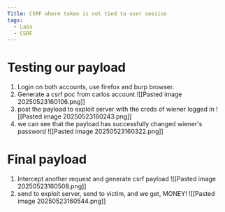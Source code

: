 ```yaml
---
Title: CSRF where token is not tied to user session
tags:
  - Labs
  - CSRF
---
```

# Testing our payload
1. Login on both accounts, use firefox and burp browser.
2. Generate a csrf poc from carlos account
![[Pasted image 20250523160106.png]]
3. post the payload to exploit server with the creds of wiener logged in
![[Pasted image 20250523160243.png]]
4. we can see that the payload has successfully changed wiener's password
![[Pasted image 20250523160322.png]]

# Final payload
1. Intercept another request and generate csrf payload
![[Pasted image 20250523160508.png]]
2. send to exploit server, send to victim, and we get, MONEY!
![[Pasted image 20250523160544.png]]








